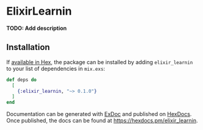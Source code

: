 # ElixirLearnin

**TODO: Add description**

## Installation

If [available in Hex](https://hex.pm/docs/publish), the package can be installed
by adding `elixir_learnin` to your list of dependencies in `mix.exs`:

```elixir
def deps do
  [
    {:elixir_learnin, "~> 0.1.0"}
  ]
end
```

Documentation can be generated with [ExDoc](https://github.com/elixir-lang/ex_doc)
and published on [HexDocs](https://hexdocs.pm). Once published, the docs can
be found at <https://hexdocs.pm/elixir_learnin>.

